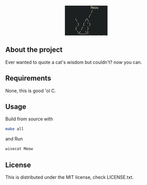 <p align="center">
  <img src="./meow.png">
</p>

## About the project
Ever wanted to quote a cat's wisdom but couldn't? now you can.

## Requirements
None, this is good 'ol C.

## Usage

Build from source with
``` sh
make all
```

and Run
``` c
wisecat Meow
```

## License
This is distributed under the MIT license, check LICENSE.txt.
